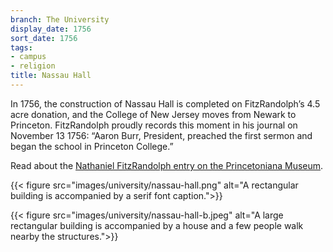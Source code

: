 ```yaml
---
branch: The University
display_date: 1756
sort_date: 1756
tags:
- campus
- religion
title: Nassau Hall
---
```


In 1756, the construction of Nassau Hall is completed on FitzRandolph’s 4.5 acre donation, and the College of New Jersey moves from Newark to Princeton. FitzRandolph proudly records this moment in his journal on November 13 1756: “Aaron Burr, President, preached the first sermon and began the school in Princeton College.” 

Read about the [Nathaniel FitzRandolph entry on the Princetoniana Museum](https://www.princetonianamuseum.org/reference/2ae79241-df86-4baa-b308-90c2b09e8f80).

{{< figure src="images/university/nassau-hall.png" alt="A rectangular building is accompanied by a serif font caption.">}}

{{< figure src="images/university/nassau-hall-b.jpeg" alt="A large rectangular building is accompanied by a house and a few people walk nearby the structures.">}}
